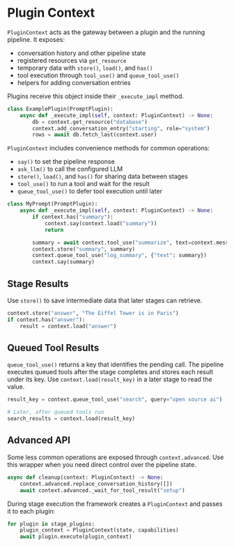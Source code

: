 # Plugin Context

`PluginContext` acts as the gateway between a plugin and the running pipeline. It exposes:

- conversation history and other pipeline state
- registered resources via `get_resource`
- temporary data with `store()`, `load()`, and `has()`
- tool execution through `tool_use()` and `queue_tool_use()`
- helpers for adding conversation entries

Plugins receive this object inside their `_execute_impl` method.

```python
class ExamplePlugin(PromptPlugin):
    async def _execute_impl(self, context: PluginContext) -> None:
        db = context.get_resource("database")
        context.add_conversation_entry("starting", role="system")
        rows = await db.fetch_last(context.user)
```

`PluginContext` includes convenience methods for common operations:

- `say()` to set the pipeline response
- `ask_llm()` to call the configured LLM
- `store()`, `load()`, and `has()` for sharing data between stages
- `tool_use()` to run a tool and wait for the result
- `queue_tool_use()` to defer tool execution until later

```python
class MyPrompt(PromptPlugin):
    async def _execute_impl(self, context: PluginContext) -> None:
        if context.has("summary"):
            context.say(context.load("summary"))
            return

        summary = await context.tool_use("summarize", text=context.message)
        context.store("summary", summary)
        context.queue_tool_use("log_summary", {"text": summary})
        context.say(summary)
```

## Stage Results

Use `store()` to save intermediate data that later stages can retrieve.

```python
context.store("answer", "The Eiffel Tower is in Paris")
if context.has("answer"):
    result = context.load("answer")
```

## Queued Tool Results

`queue_tool_use()` returns a key that identifies the pending call. The pipeline
executes queued tools after the stage completes and stores each result under its
key. Use `context.load(result_key)` in a later stage to read the value.

```python
result_key = context.queue_tool_use("search", query="open source ai")

# Later, after queued tools run
search_results = context.load(result_key)
```

## Advanced API

Some less common operations are exposed through `context.advanced`.
Use this wrapper when you need direct control over the pipeline state.

```python
async def cleanup(context: PluginContext) -> None:
    context.advanced.replace_conversation_history([])
    await context.advanced._wait_for_tool_result("setup")
```

During stage execution the framework creates a `PluginContext` and passes it to each plugin:

```python
for plugin in stage_plugins:
    plugin_context = PluginContext(state, capabilities)
    await plugin.execute(plugin_context)
```
